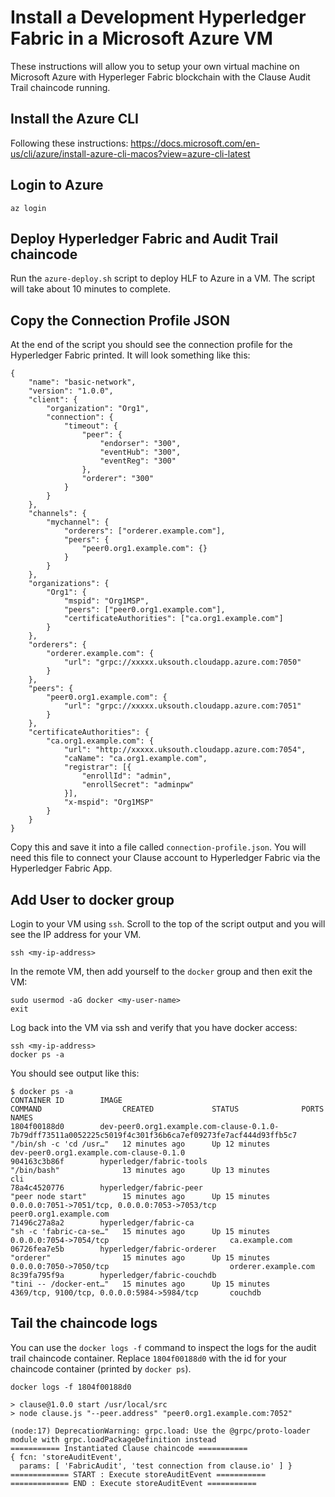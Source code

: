 # Install a Development Hyperledger Fabric in a Microsoft Azure VM

These instructions will allow you to setup your own virtual machine on Microsoft Azure
with Hyperleger Fabric blockchain with the Clause Audit Trail chaincode running.

## Install the Azure CLI

Following these instructions:
https://docs.microsoft.com/en-us/cli/azure/install-azure-cli-macos?view=azure-cli-latest

## Login to Azure

```
az login
```

## Deploy Hyperledger Fabric and Audit Trail chaincode

Run the `azure-deploy.sh` script to deploy HLF to Azure in a VM. The script will take about 10 minutes to complete.

## Copy the Connection Profile JSON

At the end of the script you should see the connection profile for the Hyperledger Fabric printed. It will look something like this:

```
{
    "name": "basic-network",
    "version": "1.0.0",
    "client": {
        "organization": "Org1",
        "connection": {
            "timeout": {
                "peer": {
                    "endorser": "300",
                    "eventHub": "300",
                    "eventReg": "300"
                },
                "orderer": "300"
            }
        }
    },
    "channels": {
        "mychannel": {
            "orderers": ["orderer.example.com"],
            "peers": {
                "peer0.org1.example.com": {}
            }
        }
    },
    "organizations": {
        "Org1": {
            "mspid": "Org1MSP",
            "peers": ["peer0.org1.example.com"],
            "certificateAuthorities": ["ca.org1.example.com"]
        }
    },
    "orderers": {
        "orderer.example.com": {
            "url": "grpc://xxxxx.uksouth.cloudapp.azure.com:7050"
        }
    },
    "peers": {
        "peer0.org1.example.com": {
            "url": "grpc://xxxxx.uksouth.cloudapp.azure.com:7051"
        }
    },
    "certificateAuthorities": {
        "ca.org1.example.com": {
            "url": "http://xxxxx.uksouth.cloudapp.azure.com:7054",
            "caName": "ca.org1.example.com",
            "registrar": [{
                "enrollId": "admin",
                "enrollSecret": "adminpw"
            }],
            "x-mspid": "Org1MSP"
        }
    }
}
```

Copy this and save it into a file called `connection-profile.json`. You will need this file to connect your Clause account to Hyperledger Fabric via the Hyperledger Fabric App.

## Add User to docker group

Login to your VM using `ssh`. Scroll to the top of the script output and you will see the IP address for your VM.

```
ssh <my-ip-address>
```

In the remote VM, then add yourself to the `docker` group and then exit the VM:

```
sudo usermod -aG docker <my-user-name>
exit
```

Log back into the VM via ssh and verify that you have docker access:

```
ssh <my-ip-address>
docker ps -a
```

You should see output like this:

```
$ docker ps -a
CONTAINER ID        IMAGE                                                                                                      COMMAND                  CREATED             STATUS              PORTS                                            NAMES
1804f00188d0        dev-peer0.org1.example.com-clause-0.1.0-7b79dff73511a0052225c5019f4c301f36b6ca7ef09273fe7acf444d93ffb5c7   "/bin/sh -c 'cd /usr…"   12 minutes ago      Up 12 minutes                                                        dev-peer0.org1.example.com-clause-0.1.0
904163c3b86f        hyperledger/fabric-tools                                                                                   "/bin/bash"              13 minutes ago      Up 13 minutes                                                        cli
78a4c4520776        hyperledger/fabric-peer                                                                                    "peer node start"        15 minutes ago      Up 15 minutes       0.0.0.0:7051->7051/tcp, 0.0.0.0:7053->7053/tcp   peer0.org1.example.com
71496c27a8a2        hyperledger/fabric-ca                                                                                      "sh -c 'fabric-ca-se…"   15 minutes ago      Up 15 minutes       0.0.0.0:7054->7054/tcp                           ca.example.com
06726fea7e5b        hyperledger/fabric-orderer                                                                                 "orderer"                15 minutes ago      Up 15 minutes       0.0.0.0:7050->7050/tcp                           orderer.example.com
8c39fa795f9a        hyperledger/fabric-couchdb                                                                                 "tini -- /docker-ent…"   15 minutes ago      Up 15 minutes       4369/tcp, 9100/tcp, 0.0.0.0:5984->5984/tcp       couchdb
```

## Tail the chaincode logs

You can use the `docker logs -f` command to inspect the logs for the audit trail chaincode container. Replace `1804f00188d0` with the id for your chaincode container (printed by `docker ps`).

```
docker logs -f 1804f00188d0

> clause@1.0.0 start /usr/local/src
> node clause.js "--peer.address" "peer0.org1.example.com:7052"

(node:17) DeprecationWarning: grpc.load: Use the @grpc/proto-loader module with grpc.loadPackageDefinition instead
=========== Instantiated Clause chaincode ===========
{ fcn: 'storeAuditEvent',
  params: [ 'FabricAudit', 'test connection from clause.io' ] }
============= START : Execute storeAuditEvent ===========
============= END : Execute storeAuditEvent ===========
```